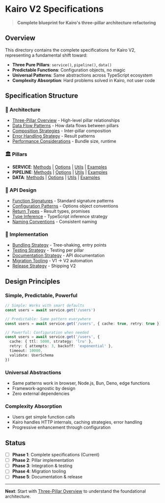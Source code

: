 # Kairo V2 Specifications

> **Complete blueprint for Kairo's three-pillar architecture refactoring**

## Overview

This directory contains the complete specifications for Kairo V2, representing a fundamental shift toward:

- **Three Pure Pillars**: `service()`, `pipeline()`, `data()`
- **Predictable Functions**: Configuration objects, no magic
- **Universal Patterns**: Same abstractions across TypeScript ecosystem
- **Complexity Absorption**: Hard problems solved in Kairo, not user code

## Specification Structure

### 📐 Architecture
- [Three-Pillar Overview](./architecture/three-pillar-overview.md) - High-level pillar relationships
- [Data Flow Patterns](./architecture/data-flow-patterns.md) - How data flows between pillars
- [Composition Strategies](./architecture/composition-strategies.md) - Inter-pillar composition
- [Error Handling Strategy](./architecture/error-handling-strategy.md) - Result patterns
- [Performance Considerations](./architecture/performance-considerations.md) - Bundle size, runtime

### 🏛️ Pillars
- **SERVICE**: [Methods](./pillars/service/service-methods.md) | [Options](./pillars/service/service-options.md) | [Utils](./pillars/service/service-utilities.md) | [Examples](./pillars/service/service-examples.md)
- **PIPELINE**: [Methods](./pillars/pipeline/pipeline-methods.md) | [Options](./pillars/pipeline/pipeline-options.md) | [Utils](./pillars/pipeline/pipeline-utilities.md) | [Examples](./pillars/pipeline/pipeline-examples.md)
- **DATA**: [Methods](./pillars/data/data-methods.md) | [Options](./pillars/data/data-options.md) | [Utils](./pillars/data/data-utilities.md) | [Examples](./pillars/data/data-examples.md)

### 🎯 API Design
- [Function Signatures](./api-design/function-signatures.md) - Standard signature patterns
- [Configuration Patterns](./api-design/configuration-patterns.md) - Options object conventions
- [Return Types](./api-design/return-types.md) - Result types, promises
- [Type Inference](./api-design/type-inference.md) - TypeScript inference strategy
- [Naming Conventions](./api-design/naming-conventions.md) - Consistent naming

### 🔧 Implementation
- [Bundling Strategy](./implementation/bundling-strategy.md) - Tree-shaking, entry points
- [Testing Strategy](./implementation/testing-strategy.md) - Testing per pillar
- [Documentation Strategy](./implementation/documentation-strategy.md) - API documentation
- [Migration Tooling](./implementation/migration-tooling.md) - V1 → V2 automation
- [Release Strategy](./implementation/release-strategy.md) - Shipping V2

## Design Principles

### **Simple, Predictable, Powerful**
```typescript
// Simple: Works with smart defaults
const users = await service.get('/users')

// Predictable: Same pattern everywhere
const users = await service.get('/users', { cache: true, retry: true })

// Powerful: Configuration when needed
const users = await service.get('/users', {
  cache: { ttl: 5000, strategy: 'lru' },
  retry: { attempts: 3, backoff: 'exponential' },
  timeout: 10000,
  validate: UserSchema
})
```

### **Universal Abstractions**
- Same patterns work in browser, Node.js, Bun, Deno, edge functions
- Framework-agnostic by design
- Zero external dependencies

### **Complexity Absorption**
- Users get simple function calls
- Kairo handles HTTP internals, caching strategies, error handling
- Progressive enhancement through configuration

## Status

- [ ] **Phase 1**: Complete specifications (Current)
- [ ] **Phase 2**: Pillar implementation
- [ ] **Phase 3**: Integration & testing
- [ ] **Phase 4**: Migration tooling
- [ ] **Phase 5**: Documentation & release

---

**Next**: Start with [Three-Pillar Overview](./architecture/three-pillar-overview.md) to understand the foundational architecture.